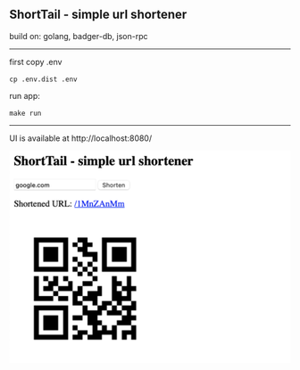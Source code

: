 ## ShortTail - simple url shortener
build on: golang, badger-db, json-rpc

---

first copy .env

    cp .env.dist .env

run app:

    make run

---
UI is available at http://localhost:8080/

![example_ui.png](example_ui.png)